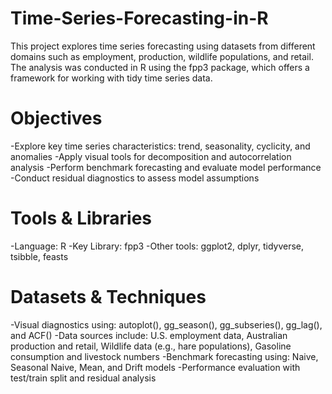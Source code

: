 # Time-Series-Forecasting-in-R
This project explores time series forecasting using datasets from different domains such as employment, production, wildlife populations, and retail. The analysis was conducted in R using the fpp3 package, which offers a framework for working with tidy time series data.
# Objectives
-Explore key time series characteristics: trend, seasonality, cyclicity, and anomalies
-Apply visual tools for decomposition and autocorrelation analysis
-Perform benchmark forecasting and evaluate model performance
-Conduct residual diagnostics to assess model assumptions
# Tools & Libraries
-Language: R
-Key Library: fpp3
-Other tools: ggplot2, dplyr, tidyverse, tsibble, feasts
# Datasets & Techniques
-Visual diagnostics using: autoplot(), gg_season(), gg_subseries(), gg_lag(), and ACF()
-Data sources include: U.S. employment data, Australian production and retail, Wildlife data (e.g., hare populations), Gasoline consumption and livestock numbers
-Benchmark forecasting using: Naive, Seasonal Naive, Mean, and Drift models
-Performance evaluation with test/train split and residual analysis
